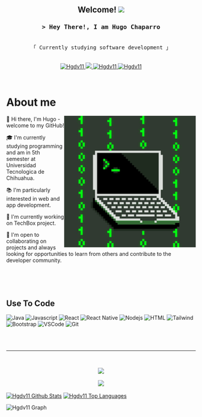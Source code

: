 <h2 align="center">
  Welcome!
  <img src="https://media.giphy.com/media/hvRJCLFzcasrR4ia7z/giphy.gif" width="28">
</h2>

<!-- Intro  -->
<h3 align="center">
        <samp>&gt; Hey There!, I am Hugo Chaparro
        </samp>
</h3>

<p align="center"> 
  <samp>
    <br>
    「 Currently studying software development 」
    <br>
    <br>
  </samp>
</p>

<p align="center">
 <a href="https://www.linkedin.com/in/hugo-chaparro-estrada-3a5bb629" target="_blank">
  <img src="https://img.shields.io/badge/LinkedIn-0077B5?style=for-the-badge&logo=linkedin&logoColor=white" alt="Hgdv11"/>
 </a>
 <a href="#" target="_blank">
  <img src="https://img.shields.io/badge/Twitter-1DA1F2?style=for-the-badge&logo=twitter&logoColor=white" />
 </a>
 <a href="#" target="_blank">
  <img src="https://img.shields.io/badge/Instagram-fe4164?style=for-the-badge&logo=instagram&logoColor=white" alt="Hgdv11" />
 </a> 
 <a href="#" target="_blank">
  <img src="https://img.shields.io/badge/Facebook-20BEFF?&style=for-the-badge&logo=facebook&logoColor=white" alt="Hgdv11"  />
  </a> 
</p>
<br />

<!-- About Section -->

# About me

<p>
 <img align="right" width="350" src="/assets/coding-animated.gif" alt="Coding gif" />
  
 
 👋 Hi there, I'm Hugo - welcome to my GitHub!

🎓 I'm currently studying programming and am in 5th semester at Universidad Tecnologica de Chihuahua. 

📚 I'm particularly interested in web and app development.

🌱 I'm currently working on TechBox project.

🤝 I'm open to collaborating on projects and always looking for opportunities to learn from others and contribute to the developer community.



</p>

<br/>
<br/>
<br/>

## Use To Code

![Java](https://img.shields.io/badge/Java-ED8B00?style=for-the-badge&logo=openjdk&logoColor=white)
![Javascript](https://img.shields.io/badge/Javascript-F0DB4F?style=for-the-badge&labelColor=black&logo=javascript&logoColor=F0DB4F)
![React](https://img.shields.io/badge/-React-61DBFB?style=for-the-badge&labelColor=black&logo=react&logoColor=61DBFB)
![React Native](https://img.shields.io/badge/React_Native-20232A?style=for-the-badge&logo=react&logoColor=61DAFB)
![Nodejs](https://img.shields.io/badge/Nodejs-3C873A?style=for-the-badge&labelColor=black&logo=node.js&logoColor=3C873A)
![HTML](https://img.shields.io/badge/HTML5-E34F26?style=for-the-badge&logo=html5&logoColor=white)
![Tailwind](https://img.shields.io/badge/Tailwind_CSS-092749?style=for-the-badge&logo=tailwindcss&logoColor=06B6D4&labelColor=000000)
![Bootstrap](https://img.shields.io/badge/Bootstrap-563D7C?style=for-the-badge&logo=bootstrap&logoColor=white)
![VSCode](https://img.shields.io/badge/Visual_Studio-0078d7?style=for-the-badge&logo=visual%20studio&logoColor=white)
![Git](https://img.shields.io/badge/Git-F05032?style=for-the-badge&logo=git&logoColor=white)

<br/>

<br/>
<hr/>
<br/>

<p align="center">
  <a href="https://github.com/Hgdv11">
    <img src="https://github-readme-streak-stats.herokuapp.com/?user=Hgdv11&theme=radical&border=7F3FBF&background=0D1117"/>
  </a>
</p>

<p align="center">
  <a href="https://github.com/Hgdv11">
    <img src="https://github-profile-summary-cards.vercel.app/api/cards/profile-details?username=Hgdv11&theme=radical"/>
  </a>
</p>

<a> 
    <a href="https://github.com/Hgdv11"><img alt="Hgdv11 Github Stats" src="https://denvercoder1-github-readme-stats.vercel.app/api?username=Hgdv11&show_icons=true&count_private=true&theme=react&border_color=7F3FBF&bg_color=0D1117&title_color=F85D7F&icon_color=F8D866" height="192px" width="49.5%"/></a>
  <a href="https://github.com/Hgdv11"><img alt="Hgdv11 Top Languages" src="https://denvercoder1-github-readme-stats.vercel.app/api/top-langs/?username=Hgdv11&langs_count=8&layout=compact&theme=react&border_color=7F3FBF&bg_color=0D1117&title_color=F85D7F&icon_color=F8D866" height="192px" width="49.5%"/></a>
  <br/>
</a>

![Hgdv11 Graph](https://github-readme-activity-graph.vercel.app/graph?username=Hgdv11&custom_title=%20GitHub%20Activity%20Graph&bg_color=0D1117&color=7F3FBF&line=7F3FBF&point=7F3FBF&area_color=FFFFFF&title_color=FFFFFF&area=true)


